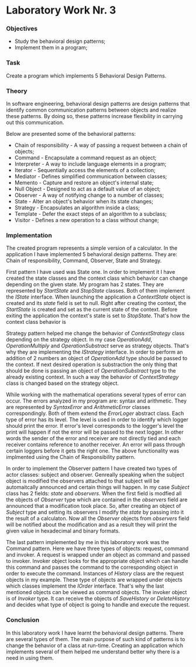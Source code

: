 # Laboratory Work Nr. 3

### Objectives
 - Study the behavioral design patterns;
 - Implement them in a program;

### Task
Create a program which implements 5 Behavioral Design Patterns.

### Theory
In software engineering, behavioral design patterns are design patterns that identify common communication patterns between objects and 
realize these patterns. By doing so, these patterns increase flexibility in carrying out this communication.

Below are presented some of the behavioral patterns:
 - Chain of responsibility - A way of passing a request between a chain of objects;
 - Command - Encapsulate a command request as an object;
 - Interpreter - A way to include language elements in a program;
 - Iterator - Sequentially access the elements of a collection;
 - Mediator - Defines simplified communication between classes;
 - Memento - Capture and restore an object's internal state;
 - Null Object - Designed to act as a default value of an object;
 - Observer - A way of notifying change to a number of classes;
 - State - Alter an object's behavior when its state changes;
 - Strategy - Encapsulates an algorithm inside a class;
 - Template - Defer the exact steps of an algorithm to a subclass;
 - Visitor - Defines a new operation to a class without change;
 
### Implementation
The created program represents a simple version of a calculator. In the application I have implemented 5 behavioral design patterns. They are: Chain of responsibility, Command, Observer, State and Strategy.

First pattern I have used was State one. In order to implement it I have created the state classes and the context class which behavior can change depending on the given state. My program has 2 states. They are represented by _StartState_ and _StopState_ classes. Both of them implement the _IState_ interface. When launching the application a _ContextState_ object is created and its _state_ field is set to null. Right after creating the context, the _StartState_ is created and set as the current state of the context. Before exiting the application the context's state is set to _StopState_. That's how the context class behavior is 

Strategy pattern helped me change the behavior of _ContextStrategy_ class depending on the strategy object. In my case _OperationAdd_, _OperationMultiply_ and _OperationSubstract_ serve as strategy objects. That's why they are implementing the _IStrategy_ interface. In order to perform an addition of 2 numbers an object of _OperationAdd_ type should be passed to the context. If next desired operation is substraction the only thing that should be done is passing an object of _OperationSubstract_ type to the already existing context. In such a way the behavior of _ContextStrategy_ class is changed based on the strategy object.

While working with the mathematical operations several types of error can occur. The errors analyzed in my program are: syntax and arithmetic. They are represented by _SyntaxError_ and _ArithmeticError_ classes correspondingly. Both of them extend the _ErrorLoger_ abstract class. Each type of error has its level. The level is used in order to identify which logger should print the error. If error's level corresponds to the logger's level the print will happen if not the error will be passed to the next logger. In other words the sender of the error and receiver are not directly tied and each receiver contains reference to another receiver. An error will pass through certain loggers before it gets the right one. The above functionality was implmented using the Chain of Responsibility pattern.

In order to implement the Observer pattern I have created two types of actor classes: subject and observer. Genreally speaking when the subject object is modified the observers attached to that subject will be automaitcally announced and certain things will happen. In my case _Subject_ class has 2 fields: _state_ and _observers_. When the first field is modfied all the objects of _Observer_ type which are contained in the _observers_ field are announced that a modification took place. So, after creating an object of _Subject_ type and setting its observers I modify the _state_ by passing into it the result of a calculaton. Now all the _Observer_ objects from _observers_ field will be notified about the modification and as a result they will print the given value in hexadecimal and binary formats.

The last pattern implemented by me in this laboratory work was the Command pattern. Here we have three types of objects: request, command and invoker. A request is wrapped under an object as command and passed to invoker. Invoker object looks for the appropriate object which can handle this command and passes the command to the corresponding object in order to execute the command. Instances of _History_ class are the request objects in my example. These type of objects are wrapped under objects which classes implement the _IOrder_ interface. That's why the last mentioned objects can be viewed as command objects. The invoker object is of _Invoker_ type. It can receive the objects of _SaveHistory_ or _DeleteHistory_ and decides what type of object is going to handle and execute the request.

### Conclusion
In this laboratory work I have learnt the behavioral design patterns. There are several types of them. The main purpose of such kind of patterns is to change the behavior of a class at run-time. Creating an application which implements several of them helped me understand better why there is a need in using them.
